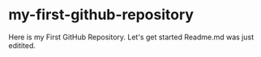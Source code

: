 # my-first-github-repository
Here is my First GitHub Repository. Let's get started
Readme.md was just editited.
